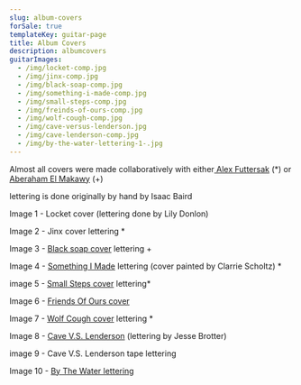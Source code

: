 ```yaml
---
slug: album-covers
forSale: true
templateKey: guitar-page
title: Album Covers
description: albumcovers
guitarImages:
  - /img/locket-comp.jpg
  - /img/jinx-comp.jpg
  - /img/black-soap-comp.jpg
  - /img/something-i-made-comp.jpg
  - /img/small-steps-comp.jpg
  - /img/freinds-of-ours-comp.jpg
  - /img/wolf-cough-comp.jpg
  - /img/cave-versus-lenderson.jpg
  - /img/cave-lenderson-comp.jpg
  - /img/by-the-water-lettering-1-.jpg
---
```

Almost all covers were made collaboratively with either[ Alex Futtersak](https://www.afuttersak.com/) (*) or [Aberaham El Makawy](https://aintwet.nyc/) (+)

lettering is done originally by hand by Isaac Baird 

Image 1 - Locket cover (lettering done by Lily Donlon)

Image 2 - Jinx cover lettering *

Image 3 - [Black soap cover](https://mikelikesrap.bandcamp.com/album/black-soap) lettering +

Image 4 - [Something I Made](https://nicholasjohn.bandcamp.com/album/something-i-made-2) lettering (cover painted by Clarrie Scholtz) *

image 5 - [Small Steps cover](https://maxbuckland.bandcamp.com/) lettering*

Image 6 - [Friends Of Ours cover](https://slumsnyc.bandcamp.com/album/friends-of-ours)

Image 7 - [Wolf Cough cover](https://www.youtube.com/watch?v=pWuAEe0HHUc) lettering *

Image 8 - [Cave V.S. Lenderson](https://citruscityrecords.bandcamp.com/album/cave-v-s-lenderson) (lettering by Jesse Brotter)

image 9 - Cave V.S. Lenderson tape lettering

Image 10 - [By The Water lettering](https://mikelikesrap.bandcamp.com/album/by-the-water)
